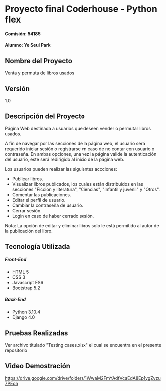 # Proyecto final Coderhouse - Python flex
#### Comisión: 54185 
#### Alumno: Ye Seul Park

## Nombre del Proyecto
Venta y permuta de libros usados

## Versión
1.0

## Descripción del Proyecto
Página Web destinada a usuarios que deseen vender o permutar libros usados.

A fin de navegar por las secciones de la página web, el usuario será requerido iniciar sesión o registrarse en caso de no contar con usuario o contraseña. En ambas opciones, una vez la página valide la autenticación del usuario, este será redirigido al inicio de la página web.

Los usuarios pueden realizar las siguientes accciones:
- Publicar libros.
- Visualizar libros publicados, los cuales están distribuidos en las secciones "Ficcion y literatura", "Ciencias", "Infantil y juvenil" y "Otros".
- Comentar las publicaciones.
- Editar el perfil de usuario.
- Cambiar la contraseña de usuario.
- Cerrar sesión.
- Login en caso de haber cerrado sesión.

Nota: La opción de editar y eliminar libros solo le está permitido al autor de la publicación del libro.

## Tecnología Utilizada
##### Front-End
- HTML 5
- CSS 3
- Javascript ES6
- Bootstrap 5.2

##### Back-End
- Python 3.10.4
- Django 4.0

## Pruebas Realizadas
Ver archivo titulado "Testing cases.xlsx" el cual se encuentra en el presente repositorio 

## Video Demostración
https://drive.google.com/drive/folders/1WwaM2FmYAdfVcaEdA8Ep1ygZvzu7PEoh
